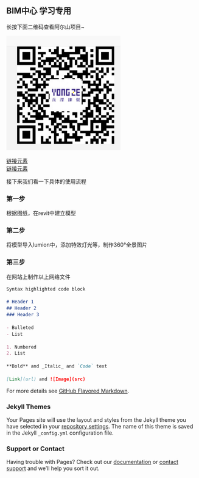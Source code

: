 ## BIM中心 学习专用

长按下面二维码查看阿尔山项目~

<img src="meiti/erweima.jpg" width="300" height="300" />

<a href="meiti/erweima.jpg">链接元素</a>  
<a href="www.baidu.com">链接元素</a>

接下来我们看一下具体的使用流程
### 第一步

根据图纸，在revit中建立模型

### 第二步

将模型导入lumion中，添加特效灯光等，制作360°全景图片

### 第三步

在网站上制作以上网络文件

```markdown
Syntax highlighted code block

# Header 1
## Header 2
### Header 3

- Bulleted
- List

1. Numbered
2. List

**Bold** and _Italic_ and `Code` text

[Link](url) and ![Image](src)
```

For more details see [GitHub Flavored Markdown](https://guides.github.com/features/mastering-markdown/).

### Jekyll Themes

Your Pages site will use the layout and styles from the Jekyll theme you have selected in your [repository settings](https://github.com/YanQimeng/QMBIM/settings). The name of this theme is saved in the Jekyll `_config.yml` configuration file.

### Support or Contact

Having trouble with Pages? Check out our [documentation](https://help.github.com/categories/github-pages-basics/) or [contact support](https://github.com/contact) and we’ll help you sort it out.
